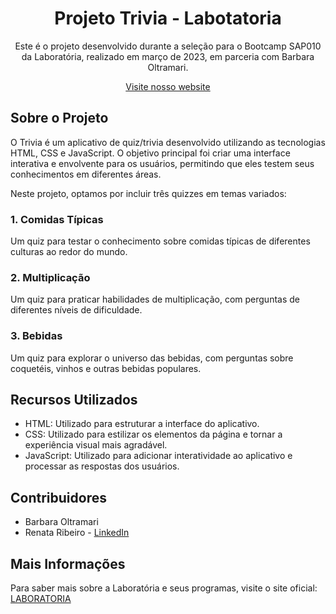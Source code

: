 <html>
  <h1 align="center">Projeto Trivia - Labotatoria</h1>

  <p align="center">Este é o projeto desenvolvido durante a seleção para o Bootcamp SAP010 da Laboratória, realizado em março de 2023, em parceria com Barbara Oltramari.</p>

  <p align="center"><a href="https://rbcribeiro.github.io/SAP010-quiz/">Visite nosso website</a></p>
  
  <h2>Sobre o Projeto</h2>
  <p>O Trivia é um aplicativo de quiz/trivia desenvolvido utilizando as tecnologias HTML, CSS e JavaScript. O objetivo principal foi criar uma interface interativa e envolvente para os usuários, permitindo que eles testem seus conhecimentos em diferentes áreas.</p>
  


  <p>Neste projeto, optamos por incluir três quizzes em temas variados:</p>

  <h3>1. Comidas Típicas</h3>
  <p>Um quiz para testar o conhecimento sobre comidas típicas de diferentes culturas ao redor do mundo.</p>

  <h3>2. Multiplicação</h3>
  <p>Um quiz para praticar habilidades de multiplicação, com perguntas de diferentes níveis de dificuldade.</p>

  <h3>3. Bebidas</h3>
  <p>Um quiz para explorar o universo das bebidas, com perguntas sobre coquetéis, vinhos e outras bebidas populares.</p>

  <h2>Recursos Utilizados</h2>

  <ul>
    <li>HTML: Utilizado para estruturar a interface do aplicativo.</li>
    <li>CSS: Utilizado para estilizar os elementos da página e tornar a experiência visual mais agradável.</li>
    <li>JavaScript: Utilizado para adicionar interatividade ao aplicativo e processar as respostas dos usuários.</li>
  </ul>

  <h2>Contribuidores</h2>

  <ul>
    <li>Barbara Oltramari</li>
    <li>Renata Ribeiro - <a href="https://www.linkedin.com/in/rbcribeiro">LinkedIn</a></li>
  </ul>
   
  <h2>Mais Informações</h2>

  <p>Para saber mais sobre a Laboratória e seus programas, visite o site oficial: <a href="https://www.laboratoria.la">LABORATORIA</a></p>
</html>
